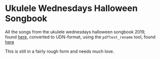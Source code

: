 # Ukulele Wednesdays Halloween Songbook

All the songs from the ukulele wednesdays halloween songbook 2019, found
[here](https://ukulelewednesdays.wordpress.com/wp-content/uploads/2019/10/halloween-2019.pdf),
converted to UDN-format, using the `pdftext_rename` tool, found
[here](https://github.com/lanky/ukeweds_udn/blob/master/pdftext_rename.py)


This is still in a fairly rough form and needs much love.
